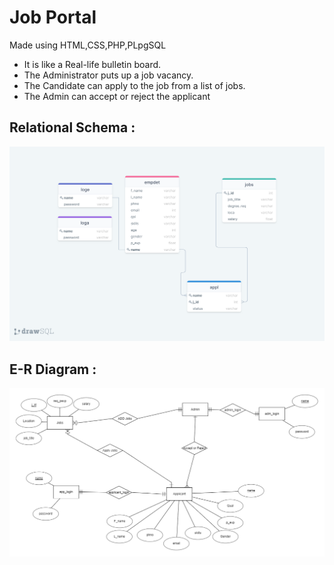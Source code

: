 # Job Portal

Made using HTML,CSS,PHP,PLpgSQL

- It is like a Real-life bulletin board. 
- The Administrator puts up a job vacancy.
- The Candidate can apply to the job from a list of jobs.
- The Admin can accept or reject the applicant 

## Relational Schema :
![Rel Schema](https://github.com/Joel-Marc/jobportal/blob/master/drawSQL-export-2021-04-18_01_23.png)

## E-R Diagram :
![E-R Diagram](https://github.com/Joel-Marc/jobportal/blob/master/image.png)
